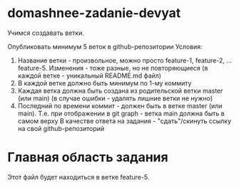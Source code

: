 # domashnee-zadanie-devyat

Учимся создавать ветки.

Опубликовать минимум 5 веток в github-репозитории
Условия:

1. Название ветки - произвольное, можно просто feature-1, feature-2, ... feature-5. Изменения - тоже разные, но не повторяющиеся (в каждой ветке - уникальный README.md файл)
2. В каждой ветке должно быть минимум по 1-му коммиту
3. Каждая ветка должна быть создана из родительской ветки master (или main) (в случае ошибки - удалять лишние ветки не нужно)
4. Последний по времени коммит - должен быть в ветке master (или main). Т.е. при отображении в git graph - ветка main должна быть в самом верху
   В качестве ответа на задания - "сдать"/скинуть ссылку на свой github-репозиторий

# Главная область задания

Этот файл будет находиться в ветке feature-5.
